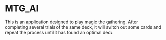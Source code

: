 # MTG_AI

This is an application designed to play magic the gathering. After completing several trials of 
the same deck, it will switch out some cards and repeat the process until it has found an optimal deck. 
